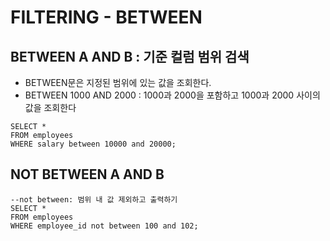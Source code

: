 # FILTERING - BETWEEN

## BETWEEN A AND B : 기준 컬럼 범위 검색 

* BETWEEN문은 지정된 범위에 있는 값을 조회한다. 
* BETWEEN 1000 AND 2000 : 1000과 2000을 포함하고 1000과 2000 사이의 값을 조회한다 

```text
SELECT * 
FROM employees 
WHERE salary between 10000 and 20000;
```

## NOT BETWEEN A AND B 

```text
--not between: 범위 내 값 제외하고 출력하기  
SELECT *
FROM employees 
WHERE employee_id not between 100 and 102; 
```

